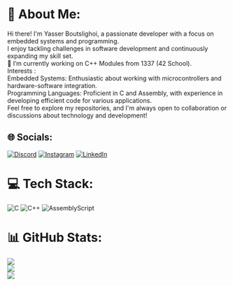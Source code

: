 # 💫 About Me:
Hi there! I'm Yasser Boutslighoi, a passionate developer with a focus on embedded systems and programming.<br>I enjoy tackling challenges in software development and continuously expanding my skill set.<br>🔭 I’m currently working on C++ Modules from 1337 (42 School).<br>Interests :<br>Embedded Systems: Enthusiastic about working with microcontrollers and hardware-software integration.<br>Programming Languages: Proficient in C and Assembly, with experience in developing efficient code for various applications.<br>Feel free to explore my repositories, and I'm always open to collaboration or discussions about technology and development!


## 🌐 Socials:
[![Discord](https://img.shields.io/badge/Discord-%237289DA.svg?logo=discord&logoColor=white)](https://discord.gg/https://discordapp.com/users/03yasser) [![Instagram](https://img.shields.io/badge/Instagram-%23E4405F.svg?logo=Instagram&logoColor=white)](https://instagram.com/yasser.bouts) [![LinkedIn](https://img.shields.io/badge/LinkedIn-%230077B5.svg?logo=linkedin&logoColor=white)](https://linkedin.com/in/yasser-boutslighoi) 

# 💻 Tech Stack:
![C](https://img.shields.io/badge/c-%2300599C.svg?style=for-the-badge&logo=c&logoColor=white) ![C++](https://img.shields.io/badge/c++-%2300599C.svg?style=for-the-badge&logo=c%2B%2B&logoColor=white) ![AssemblyScript](https://img.shields.io/badge/assembly%20script-%23000000.svg?style=for-the-badge&logo=assemblyscript&logoColor=white)
# 📊 GitHub Stats:
![](https://github-readme-stats.vercel.app/api?username=03yasser&theme=dark&hide_border=false&include_all_commits=false&count_private=false)<br/>
![](https://github-readme-streak-stats.herokuapp.com/?user=03yasser&theme=dark&hide_border=false)<br/>
![](https://github-readme-stats.vercel.app/api/top-langs/?username=03yasser&theme=dark&hide_border=false&include_all_commits=false&count_private=false&layout=compact)

<!-- Proudly created with GPRM ( https://gprm.itsvg.in ) -->
